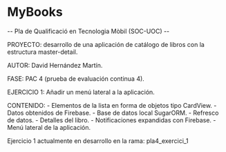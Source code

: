 # MyBooks

-- Pla de Qualificació en Tecnologia Mòbil (SOC-UOC) --

PROYECTO: desarrollo de una aplicación de catálogo de libros con la estructura master-detail.

AUTOR: David Hernández Martín.

FASE: PAC 4 (prueba de evaluación continua 4).

EJERCICIO 1: Añadir un menú lateral a la aplicación.

CONTENIDO:
            - Elementos de la lista en forma de objetos tipo CardView.
            - Datos obtenidos de Firebase.
            - Base de datos local SugarORM.
            - Refresco de datos.
            - Detalles del libro.
            - Notificaciones expandidas con Firebase.
            - Menú lateral de la aplicación.


Ejercicio 1 actualmente en desarrollo en la rama: pla4_exercici_1